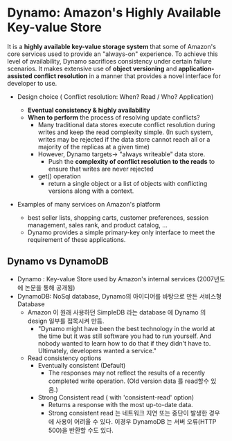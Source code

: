 # Dynamo: Amazon's Highly Available Key-value Store

It is a **highly available key-value storage system** that some of Amazon's core services used to provide an "always-on" experience. To achieve this level of availability, Dynamo sacrifices consistency under certain failure scenarios. It makes extensive use of **object versioning** and **application-assisted conflict resolution** in a manner that provides a novel interface for developer to use.

- Design choice ( Conflict resolution:  When? Read / Who? Application)
  - **Eventual consistency & highly availability**
  - **When to perform** the process of resolving update conflicts?
    - Many traditional data stores execute conflict resolution during writes and keep the read complexity simple. (In such system, writes may be rejected if the data store cannot reach all or a majority of the replicas at a given time)
    - However, Dynamo targets-> "always writeable" data store.
      - Push the **complexity of conflict resolution to the reads** to ensure that writes are never rejected
    - get() operation
      - return a single object or a list of objects with conflicting versions along with a context.

- Examples of many services on Amazon's platform
  - best seller lists, shopping carts, customer preferences, session management, sales rank, and product catalog, ...
  - Dynamo provides a simple primary-key only interface to meet the requirement of these applications.

## Dynamo vs DynamoDB

- Dynamo : Key-value Store used by Amazon's internal services (2007년도에 논문을 통해 공개됨)
- DynamoDB: NoSql database, Dynamo의 아이디어를 바탕으로 만든 서비스형 Database
  - Amazon 이 원래 사용하던 SimpleDB 라는 database 에 Dynamo 의 design 일부를 접목시켜 만듬.
    - "Dynamo might have been the best technology in the world at the time but it was still software you had to run yourself. And nobody wanted to learn how to do that if they didn't have to. Ultimately, developers wanted a service."
  - Read consistency options
    - Eventually consistent (Default)
      - The responses may not reflect the results of a recently completed write operation. (Old version data 를 read할수 있음.)
    - Strong Consistent read ( with 'consistent-read' option)
      - Returns a response with the most up-to-date data.
      - Strong consistent read 는 네트워크 지연 또는 중단이 발생한 경우에 사용이 어려울 수 있다. 이경우 DynamoDB 는 서버 오류(HTTP 500)을 반환할 수도 있다. 

